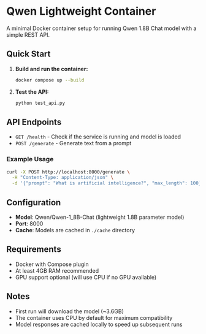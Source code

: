 # Qwen Lightweight Container

A minimal Docker container setup for running Qwen 1.8B Chat model with a simple REST API.

## Quick Start

1. **Build and run the container:**
   ```bash
   docker compose up --build
   ```

2. **Test the API:**
   ```bash
   python test_api.py
   ```

## API Endpoints

- `GET /health` - Check if the service is running and model is loaded
- `POST /generate` - Generate text from a prompt

### Example Usage

```bash
curl -X POST http://localhost:8000/generate \
  -H "Content-Type: application/json" \
  -d '{"prompt": "What is artificial intelligence?", "max_length": 100}'
```

## Configuration

- **Model**: Qwen/Qwen-1_8B-Chat (lightweight 1.8B parameter model)
- **Port**: 8000
- **Cache**: Models are cached in `./cache` directory

## Requirements

- Docker with Compose plugin
- At least 4GB RAM recommended
- GPU support optional (will use CPU if no GPU available)

## Notes

- First run will download the model (~3.6GB)
- The container uses CPU by default for maximum compatibility
- Model responses are cached locally to speed up subsequent runs